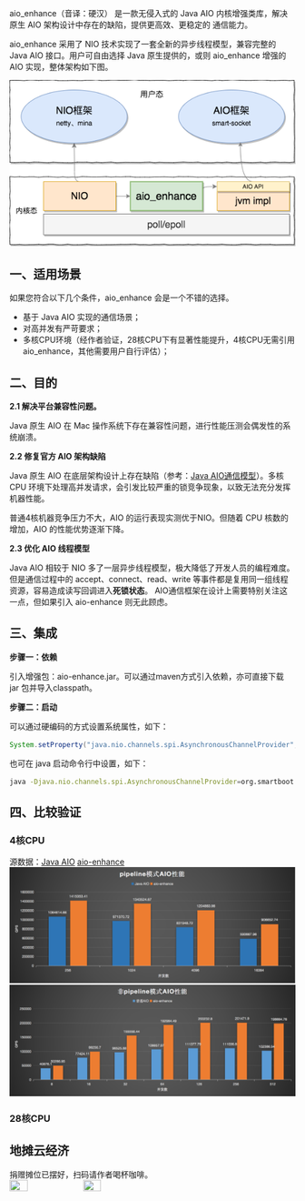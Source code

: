 aio_enhance（音译：硬汉） 是一款无侵入式的 Java AIO 内核增强类库，解决原生 AIO 架构设计中存在的缺陷，提供更高效、更稳定的 通信能力。

aio_enhance 采用了 NIO 技术实现了一套全新的异步线程模型，兼容完整的 Java AIO 接口。用户可自由选择 Java 原生提供的，或则 aio_enhance 增强的 AIO 实现，整体架构如下图。

![](framework.png)

## 一、适用场景

如果您符合以下几个条件，aio_enhance 会是一个不错的选择。

- 基于 Java AIO 实现的通信场景；
- 对高并发有严苛要求；
- 多核CPU环境（经作者验证，28核CPU下有显著性能提升，4核CPU无需引用aio_enhance，其他需要用户自行评估）；

## 二、目的

**2.1 解决平台兼容性问题。**

Java 原生 AIO 在 Mac 操作系统下存在兼容性问题，进行性能压测会偶发性的系统崩溃。

**2.2 修复官方 AIO 架构缺陷**

 Java 原生 AIO 在底层架构设计上存在缺陷（参考：[Java AIO通信模型](http://openjdk.java.net/projects/nio/resources/AsynchronousIo.html)）。多核 CPU 环境下处理高并发请求，会引发比较严重的锁竞争现象，以致无法充分发挥机器性能。

普通4核机器竞争压力不大，AIO 的运行表现实测优于NIO。但随着 CPU 核数的增加，AIO 的性能优势逐渐下降。

**2.3 优化 AIO 线程模型**

Java AIO 相较于 NIO 多了一层异步线程模型，极大降低了开发人员的编程难度。但是通信过程中的 accept、connect、read、write 等事件都是复用同一组线程资源，容易造成读写回调进入**死锁状态**。 AIO通信框架在设计上需要特别关注这一点，但如果引入 aio-enhance 则无此顾虑。

## 三、集成

**步骤一：依赖**

引入增强包：aio-enhance.jar。可以通过maven方式引入依赖，亦可直接下载 jar 包并导入classpath。

**步骤二：启动**

可以通过硬编码的方式设置系统属性，如下：

```java
System.setProperty("java.nio.channels.spi.AsynchronousChannelProvider", "org.smartboot.aio.EnhanceAsynchronousChannelProvider");
```

也可在 java 启动命令行中设置，如下：

```bash
java -Djava.nio.channels.spi.AsynchronousChannelProvider=org.smartboot.aio.EnhanceAsynchronousChannelProvider xxx.jar
```

## 四、比较验证
### 4核CPU
源数据：[Java AIO](https://tfb-status.techempower.com/unzip/results.2020-05-12-10-17-17-253.zip/mnt/tfb/FrameworkBenchmarks/results/20200508003757/smart-socket) [aio-enhance](https://tfb-status.techempower.com/unzip/results.2020-06-12-13-47-41-338.zip/mnt/tfb/FrameworkBenchmarks/results/20200608003827/smart-socket)
![](images/4c_pipeline.png)
![](images/4c_not_pipeline.png)
### 28核CPU

## 地摊云经济
捐赠摊位已摆好，扫码请作者喝杯咖啡。  
<img src="https://smartboot.gitee.io/book/images/wx.jpg" height="25%" width="25%"/>
<img src="https://smartboot.gitee.io/book/images/alipay.jpg" height="25%" width="25%"/>


